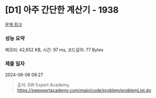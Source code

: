 # [D1] 아주 간단한 계산기 - 1938 

[문제 링크](https://swexpertacademy.com/main/code/problem/problemDetail.do?contestProbId=AV5PjsYKAMIDFAUq) 

### 성능 요약

메모리: 42,652 KB, 시간: 97 ms, 코드길이: 77 Bytes

### 제출 일자

2024-06-06 08:27



> 출처: SW Expert Academy, https://swexpertacademy.com/main/code/problem/problemList.do